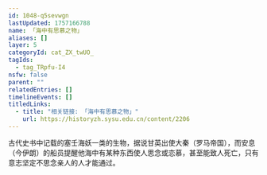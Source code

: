 ```yaml
---
id: 1048-q5sevwgn
lastUpdated: 1757166788
name: 「海中有思慕之物」
aliases: []
layer: 5
categoryId: cat_ZX_twUO_
tagIds:
  - tag_TRpfu-I4
nsfw: false
parent: ""
relatedEntries: []
timelineEvents: []
titledLinks:
  - title: "相关链接: 「海中有思慕之物」"
    url: https://historyzh.sysu.edu.cn/content/2206
---
```


古代史书中记载的塞壬海妖一类的生物，据说甘英出使大秦（罗马帝国），而安息（今伊朗）的船员提醒他海中有某种东西使人思念或恋慕，甚至能致人死亡，只有意志坚定不思念亲人的人才能通过。